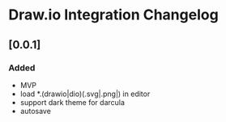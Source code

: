 <!-- Keep a Changelog guide -> https://keepachangelog.com -->

# Draw.io Integration Changelog

## [0.0.1]
### Added
-   MVP
-   load *.(drawio|dio)(.svg|.png|) in editor
-   support dark theme for darcula
-   autosave
